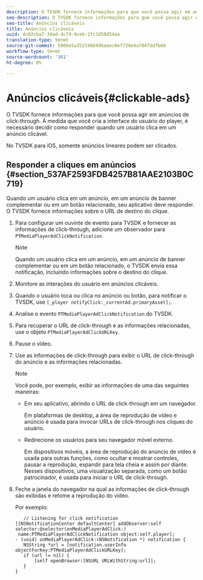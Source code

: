 ```yaml
---
description: O TVSDK fornece informações para que você possa agir em anúncios de click-through. À medida que você cria a interface do usuário do player, é necessário decidir como responder quando um usuário clica em um anúncio clicável.
seo-description: O TVSDK fornece informações para que você possa agir em anúncios de click-through. À medida que você cria a interface do usuário do player, é necessário decidir como responder quando um usuário clica em um anúncio clicável.
seo-title: Anúncios clicáveis
title: Anúncios clicáveis
uuid: dc02cba7-34ad-4c74-9ceb-2fc1050d54aa
translation-type: tm+mt
source-git-commit: 5908e5a3521966496aeec0ef730e4a704fddfb68
workflow-type: tm+mt
source-wordcount: '361'
ht-degree: 0%

---
```



# Anúncios clicáveis{#clickable-ads}

O TVSDK fornece informações para que você possa agir em anúncios de click-through. À medida que você cria a interface do usuário do player, é necessário decidir como responder quando um usuário clica em um anúncio clicável.

No TVSDK para iOS, somente anúncios lineares podem ser clicados.

## Responder a cliques em anúncios {#section_537AF2593FDB4257B81AAE2103B0C719}

Quando um usuário clica em um anúncio, em um anúncio de banner complementar ou em um botão relacionado, seu aplicativo deve responder. O TVSDK fornece informações sobre o URL de destino do clique.

1. Para configurar um ouvinte de evento para TVSDK e fornecer as informações de click-through, adicione um observador para `PTMediaPlayerAdClickNotification`.

   >[!NOTE]
   >
   >Quando um usuário clica em um anúncio, em um anúncio de banner complementar ou em um botão relacionado, o TVSDK envia essa notificação, incluindo informações sobre o destino do clique.

1. Monitore as interações do usuário em anúncios clicáveis.
1. Quando o usuário toca ou clica no anúncio ou botão, para notificar o TVSDK, use `[_player notifyClick:_currentAd.primaryAsset];`.
1. Analise o evento `PTMediaPlayerAdClickNotification` do TVSDK.
1. Para recuperar o URL de click-through e as informações relacionadas, use o objeto `PTMediaPlayerAdClickURLKey`.
1. Pause o vídeo.
1. Use as informações de click-through para exibir o URL de click-through do anúncio e as informações relacionadas.

   >[!NOTE]
   >
   >Você pode, por exemplo, exibir as informações de uma das seguintes maneiras:

   * Em seu aplicativo, abrindo o URL de click-through em um navegador.

      Em plataformas de desktop, a área de reprodução de vídeo e anúncio é usada para invocar URLs de click-through nos cliques do usuário.
   * Redirecione os usuários para seu navegador móvel externo.

      Em dispositivos móveis, a área de reprodução do anúncio de vídeo é usada para outras funções, como ocultar e mostrar controles, pausar a reprodução, expandir para tela cheia e assim por diante. Nesses dispositivos, uma visualização separada, como um botão patrocinador, é usada para iniciar o URL de click-through.

1. Feche a janela do navegador na qual as informações de click-through são exibidas e retome a reprodução do vídeo.

   Por exemplo:

   ```
      // Listening for click notification  
   [[NSNotificationCenter defaultCenter] addObserver:self selector:@selector(onMediaPlayerAdClick:)  
    name:PTMediaPlayerAdClickNotification object:self.player]; 
   - (void) onMediaPlayerAdClick:(NSNotification *) notification { 
      NSString *url = [notification.userInfo objectForKey:PTMediaPlayerAdClickURLKey];  
      if (url != nil) { 
          [self openBrowser:[NSURL URLWithString:url]]; 
      } 
   } 
   ```

